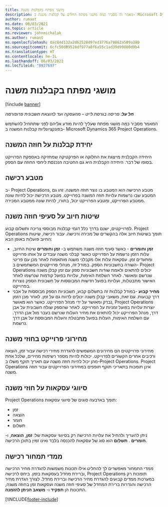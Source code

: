 ```yaml
---
title: מושגי מפתח בקבלנות משנה
description: מאמר זה מסביר כמה מושגי מפתח החלים על קבלנות משנה ב- Microsoft Dynamics 365 Project Operations.
author: rumant
ms.date: 08/03/2021
ms.topic: article
ms.reviewer: johnmichalak
ms.author: rumant
ms.openlocfilehash: 0ac84d132a2d62528d97ed3776a78062a589a380
ms.sourcegitcommit: 6cfc50d89528df977a8f6a55c1ad39d99800d9b4
ms.translationtype: HT
ms.contentlocale: he-IL
ms.lasthandoff: 06/03/2022
ms.locfileid: "8927697"
---
```

# <a name="key-concepts-in-subcontracting"></a>מושגי מפתח בקבלנות משנה

[!include [banner](../../includes/dataverse-preview.md)]

_**חל על**: פריסה בגרסת לייט – מהעסקה ועד להוצאת חשבונית פרופורמה_

המאמר מסביר כמה מושגי מפתח שעליך להיות מודע אליהם לפני שתתחיל להשתמש בפונקציונליות קבלנות המשנה ב- Microsoft Dynamics 365 Project Operations.

## <a name="contracting-unit-on-the-subcontract"></a>יחידת קבלנות על חוזה המשנה

היחידה הקבלנית מייצגת את החלוקה או הפרקטיקה שמחזיקה באספקת הפרוייקט בסופו של דבר. היחידה הקבלנית היא גם החטיבה הנכנסת ליחסי החוזה עם הספק.

## <a name="purchase-currency"></a>מטבע רכישה

ב- Project Operations, מטבע הרכישה הוא המטבע בו נוצר חוזה המשנה. זהו גם המטבע שבו נרשמות עלויות חוזה המשנה בפרוייקט. מטבע הרכישה יכול להיות שונה ממטבע הפרוייקט, ומטבע הפרוייקט יכול, בתורו, להיות שונה ממטבע המכירה.

## <a name="billing-methods-on-subcontract-lines"></a>שיטות חיוב על סעיפי חוזה משנה

לפרוייקטים, ישנם בדרך כלל דגמי קבלנות מבוססי צריכה ותשלום קבוע. Project Operations תומך בשיטות חיוב אלה בהקשרים של מכירה ורכישה. עבור רכישה, שיטות החיוב פועלות באופן הבא:

- **זמן וחומרים** - כאשר סעיף חוזה משנה משתמש ב- **זמן וחומרים** שיטת החיוב, עלות הזמן נרשמת על הפרוייקט כאשר קבלני משנה עובדים על אותו פרוייקט ומתעדים זמן. עסקאות עלות אלו מקבלני משנה מותאמות לאחר מכן עם פריטי השורה בחשבוניות הספק. במודל זה, מנהלי פרוייקטים המשתמשים ב- Project Operations יכולים להתאים ולאמת שורות חשבוניות ספק עם זמן קבלן משנה שנרשם ומאושר. לאחר השלמת האימות, עלויות בפועל קודמות שנרשמו לאחר האישור מתבטלות, ועלויות בפועל חדשות המבוססות על חשבונית הספק נוצרות בפרוייקט.
- **מחיר קבוע** -במודל קבלנות זה בתשלום קבוע, חשבוניות הספק מבוססות על אבני דרך קבועות. עם זאת, משאבי קבלן משנה יכולים לדווח גם על זמן. לאחר מכן הזמן נבדק ומאושר על ידי מנהל הפרוייקט. כאשר הוא מאושר, Project Operations יוצרות עלויות בפועל זמניות על הפרוייקט. לאחר שהספק שולח חשבונית על אבן דרך, מנהל הפרוייקט יכול להתאים את מחיר העלות שנרשם בעבר מול אבן הדרך. עם השלמת האימות, העלות בפועל מתבטלת והעלות המבוססת על אבן דרך נרשמת.

## <a name="project-price-lists-on-subcontracts"></a>מחירוני פרוייקט בחוזי משנה

מחירוני פרוייקטים הם מחירונים המשמשים להגדרת מחירי רכישה עבור זמן, הוצאה ורכיבים אחרים הקשורים לפרוייקט. יכולות להיות מספר רשימות מחירים, שלכל אחת מהן יכול להיות חוזה משנה עם תאריך תוקף משלו ב-Project Operations. Project Operations אינן תומכות בתאריכי תוקף חופפים במחירוני הפרוייקטים עבור חוזה משנה.

## <a name="transaction-classes-on-subcontracts"></a>סיווגי עסקאות על חוזי משנה

Project Operations תומך בארבעה סוגים של סיווגי עסקאות:

- זמן
- הוצאה
- חומר
- תשלום

ניתן להעריך ולהחיל את עלויות הרכישה רק בסיווגי עסקאות של: **זמן**, **הוצאה**, ו- **חומרים** . **תשלום** הוא סוג של עסקאות להכנסה בלבד ואינו זמין בתוכן הרכישה.

## <a name="purchase-pricing-dimensions"></a>ממדי תמחור רכישה

ממדי התמחור מאפשרים לך להחליט אילו תכונות משמשות להגדרת מחיר הרכישה וברירת מחדל בעסקאות בזמן. ביחס לרכישה, Project Operations תומכות רק במערכות ממדים קבועים להגדרת מחיר הרכישה וברירת מחדל. לצורך הגדרת מחיר הרכישה והגדרות ברירת המחדל של סעיפי חוזה משנה ועסקאות זמן בחוזה משנה, התכונות הן **תפקיד** ו- **משאב הניתן להזמנה**.

[!INCLUDE[footer-include](../../includes/footer-banner.md)]
